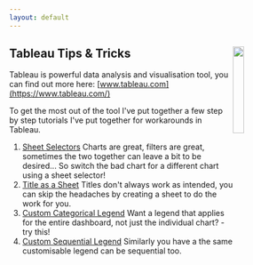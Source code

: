```yaml
---
layout: default
---
```

## Tableau Tips & Tricks <img style="float: right;height: 20%;width: 20%;" src="https://cdns.tblsft.com/sites/all/themes/tabwat/logo.png">

Tableau is powerful data analysis and visualisation tool, you can find out more here: [www.tableau.com](https://www.tableau.com/)

To get the most out of the tool I've put together a few step by step tutorials I've put together for workarounds in Tableau. 

1. [Sheet Selectors](content\tableau_tips_and_tricks\Tableau-Tips-Tricks-1-Sheet-Selectors.html) 
Charts are great, filters are great, sometimes the two together can leave a bit to be desired... So switch the bad chart for a different chart using a sheet selector!
2. [Title as a Sheet](content\tableau_tips_and_tricks\Tableau-Tips-Tricks-2-Title-as-a-Sheet.html) 
Titles don't always work as intended, you can skip the headaches by creating a sheet to do the work for you.
3. [Custom Categorical Legend](content\tableau_tips_and_tricks\Tableau-Tips-Tricks-3-Custom-Categorical-Legend.html) 
Want a legend that applies for the entire dashboard, not just the individual chart? - try this!
4. [Custom Sequential Legend](content\tableau_tips_and_tricks\Tableau-Tips-Tricks-4-Custom-Sequential-Legend.html) 
Similarly you have a the same customisable legend can be sequential too.









